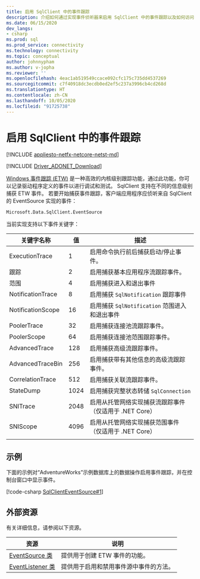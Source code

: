 ```yaml
---
title: 启用 SqlClient 中的事件跟踪
description: 介绍如何通过实现事件侦听器来启用 SqlClient 中的事件跟踪以及如何访问事件数据。
ms.date: 06/15/2020
dev_langs:
- csharp
ms.prod: sql
ms.prod_service: connectivity
ms.technology: connectivity
ms.topic: conceptual
author: johnnypham
ms.author: v-jopha
ms.reviewer: ''
ms.openlocfilehash: 4eac1ab519549ccace092cfc175c735dd4537269
ms.sourcegitcommit: c7f40918dc3ecdb0ed2ef5c237a3996cb4cd268d
ms.translationtype: HT
ms.contentlocale: zh-CN
ms.lasthandoff: 10/05/2020
ms.locfileid: "91725738"
---
```

# <a name="enabling-event-tracing-in-sqlclient"></a>启用 SqlClient 中的事件跟踪

[!INCLUDE [appliesto-netfx-netcore-netst-md](../../includes/appliesto-netfx-netcore-netst-md.md)]

[!INCLUDE [Driver_ADONET_Download](../../includes/driver_adonet_download.md)]

[Windows 事件跟踪 (ETW)](/windows/win32/etw/event-tracing-portal) 是一种高效的内核级别跟踪功能，通过此功能，你可以记录驱动程序定义的事件以进行调试和测试。 SqlClient 支持在不同的信息级别捕获 ETW 事件。 若要开始捕获事件跟踪，客户端应用程序应侦听来自 SqlClient 的 EventSource 实现的事件：

```
Microsoft.Data.SqlClient.EventSource
```

当前实现支持以下事件关键字：

| 关键字名称 | 值 | 描述 |
| ------------ | ----- | ----------- |
| ExecutionTrace | 1 | 启用命令执行前后捕获启动/停止事件。 |
| 跟踪 | 2 | 启用捕获基本应用程序流跟踪事件。 |
| 范围 | 4 | 启用捕获进入和退出事件 |
| NotificationTrace | 8 | 启用捕获 `SqlNotification` 跟踪事件 |
| NotificationScope | 16 | 启用捕获 `SqlNotification` 范围进入和退出事件 |
| PoolerTrace | 32 | 启用捕获连接池流跟踪事件。 |
| PoolerScope | 64 | 启用捕获连接池范围跟踪事件。 |
| AdvancedTrace | 128 | 启用捕获高级流跟踪事件。 |
| AdvancedTraceBin  | 256 | 启用捕获带有其他信息的高级流跟踪事件。 |
| CorrelationTrace | 512 | 启用捕获关联流跟踪事件。 |
| StateDump | 1024 | 启用捕获完整状态转储 `SqlConnection` |
| SNITrace | 2048 | 启用从托管网络实现捕获流跟踪事件（仅适用于 .NET Core） |
| SNIScope | 4096 | 启用从托管网络实现捕获范围事件（仅适用于 .NET Core） |
|||

## <a name="example"></a>示例
下面的示例对“AdventureWorks”示例数据库上的数据操作启用事件跟踪，并在控制台窗口中显示事件。

[!code-csharp [SqlClientEventSource#1](~/../sqlclient/doc/samples/SqlClientEventSource.cs#1)]

## <a name="external-resources"></a>外部资源  
有关详细信息，请参阅以下资源。  
  
|资源|说明|  
|--------------|-----------------|  
|[EventSource 类](/dotnet/api/system.diagnostics.tracing.eventsource)|提供用于创建 ETW 事件的功能。| 
|[EventListener 类](/dotnet/api/system.diagnostics.tracing.eventlistener)|提供用于启用和禁用事件源中事件的方法。|